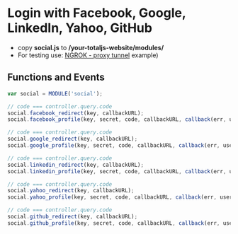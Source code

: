 # Login with Facebook, Google, LinkedIn, Yahoo, GitHub

- copy **social.js** to __/your-totaljs-website/modules/__
- For testing use: [NGROK - proxy tunnel](https://ngrok.com/)
example)

## Functions and Events

```javascript
var social = MODULE('social');

// code === controller.query.code
social.facebook_redirect(key, callbackURL);
social.facebook_profile(key, secret, code, callbackURL, callback(err, user));

// code === controller.query.code
social.google_redirect(key, callbackURL);
social.google_profile(key, secret, code, callbackURL, callback(err, user));

// code === controller.query.code
social.linkedin_redirect(key, callbackURL);
social.linkedin_profile(key, secret, code, callbackURL, callback(err, user));

// code === controller.query.code
social.yahoo_redirect(key, callbackURL);
social.yahoo_profile(key, secret, code, callbackURL, callback(err, user));

// code === controller.query.code
social.github_redirect(key, callbackURL);
social.github_profile(key, secret, code, callbackURL, callback(err, user));
```
